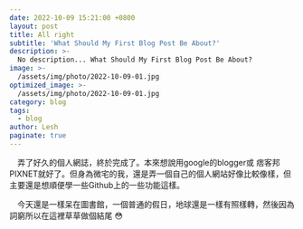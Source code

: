 ```yaml
---
date: 2022-10-09 15:21:00 +0800
layout: post
title: All right
subtitle: 'What Should My First Blog Post Be About?'
description: >-
  No description... What Should My First Blog Post Be About?
image: >- 
  /assets/img/photo/2022-10-09-01.jpg
optimized_image: >-
  /assets/img/photo/2022-10-09-01.jpg
category: blog
tags:
  - blog
author: Lesh
paginate: true
---
```



&emsp;弄了好久的個人網誌，終於完成了。本來想說用google的blogger或 痞客邦PIXNET就好了。但身為微宅的我，還是弄一個自己的個人網站好像比較像樣，但主要還是想順便學一些Github上的一些功能這樣。

&emsp;今天還是一樣呆在圖書館，一個普通的假日，地球還是一樣有照樣轉，然後因為詞窮所以在這裡草草做個結尾 :flushed:
